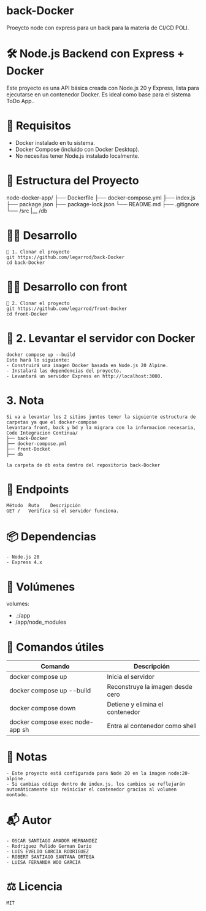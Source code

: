 # back-Docker
Proeycto node con express para un back para la materia de CI/CD POLI.

# 🛠️ Node.js Backend con Express + Docker
Este proyecto es una API básica creada con Node.js 20 y Express, lista para ejecutarse en un contenedor Docker. Es ideal como base para el sistema ToDo App..

# 🚀 Requisitos
- Docker instalado en tu sistema.
- Docker Compose (incluido con Docker Desktop).
- No necesitas tener Node.js instalado localmente.

# 📁 Estructura del Proyecto

node-docker-app/
├── Dockerfile
├── docker-compose.yml
├── index.js
├── package.json
├── package-lock.json
└── README.md
├── .gitignore
└── /src
|__ /db

# 🧑‍💻 Desarrollo
    🔧 1. Clonar el proyecto
    git https://github.com/legarrod/back-Docker
    cd back-Docker

# 🧑‍💻 Desarrollo con front
    🔧 2. Clonar el proyecto
    git https://github.com/legarrod/front-Docker
    cd front-Docker


# 🐳 2. Levantar el servidor con Docker
    docker compose up --build
    Esto hará lo siguiente:
    - Construirá una imagen Docker basada en Node.js 20 Alpine.
    - Instalará las dependencias del proyecto.
    - Levantará un servidor Express en http://localhost:3000.

# 3. Nota
    Si va a levantar los 2 sitios juntos tener la siguiente estructura de carpetas ya que el docker-compose
    levantara front, back y bd y la migrara con la informacion necesaria, 
    Code Integracion Continua/
    ├── back-Docker
    ├── docker-compose.yml
    ├── front-Docket
    ├── db

    la carpeta de db esta dentro del repositorio back-Docker

# 🧪 Endpoints
    Método	Ruta	Descripción
    GET	/	Verifica si el servidor funciona.

# 📦 Dependencias
    - Node.js 20
    - Express 4.x

# 📂 Volúmenes
volumes:
  - .:/app
  - /app/node_modules

# 🧹 Comandos útiles
| Comando                          | Descripción                            |
|----------------------------------|----------------------------------------|
| docker compose up                | Inicia el servidor                     |
| docker compose up --build        | Reconstruye la imagen desde cero       |
| docker compose down              | Detiene y elimina el contenedor        |
| docker compose exec node-app sh  | Entra al contenedor como shell         |

# 📝 Notas
    - Este proyecto está configurado para Node 20 en la imagen node:20-alpine.
    - Si cambias código dentro de index.js, los cambios se reflejarán automáticamente sin reiniciar el contenedor gracias al volumen montado.

# 📬 Autor
    - OSCAR SANTIAGO AMADOR HERNANDEZ
    - Rodriguez Pulido German Dario
    - LUIS EVELIO GARCIA RODRIGUEZ
    - ROBERT SANTIAGO SANTANA ORTEGA
    - LUISA FERNANDA WOO GARCIA

# ⚖️ Licencia
    MIT
